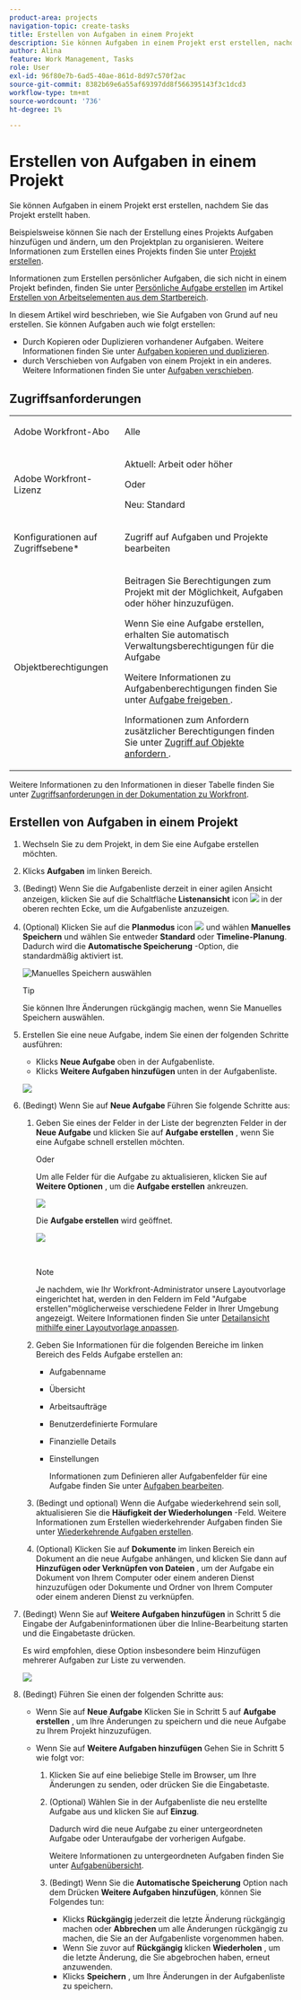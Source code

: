 ```yaml
---
product-area: projects
navigation-topic: create-tasks
title: Erstellen von Aufgaben in einem Projekt
description: Sie können Aufgaben in einem Projekt erst erstellen, nachdem Sie das Projekt erstellt haben.
author: Alina
feature: Work Management, Tasks
role: User
exl-id: 96f80e7b-6ad5-40ae-861d-8d97c570f2ac
source-git-commit: 8382b69e6a55af69397dd8f566395143f3c1dcd3
workflow-type: tm+mt
source-wordcount: '736'
ht-degree: 1%

---
```


# Erstellen von Aufgaben in einem Projekt

<!-- Audited: 1/2024 -->

Sie können Aufgaben in einem Projekt erst erstellen, nachdem Sie das Projekt erstellt haben.

Beispielsweise können Sie nach der Erstellung eines Projekts Aufgaben hinzufügen und ändern, um den Projektplan zu organisieren. Weitere Informationen zum Erstellen eines Projekts finden Sie unter [Projekt erstellen](../../../manage-work/projects/create-projects/create-project.md).

Informationen zum Erstellen persönlicher Aufgaben, die sich nicht in einem Projekt befinden, finden Sie unter [Persönliche Aufgabe erstellen](../../../workfront-basics/using-home/using-the-home-area/create-work-items-in-home.md#create-a-personal-task) im Artikel [Erstellen von Arbeitselementen aus dem Startbereich](../../../workfront-basics/using-home/using-the-home-area/create-work-items-in-home.md).

In diesem Artikel wird beschrieben, wie Sie Aufgaben von Grund auf neu erstellen. Sie können Aufgaben auch wie folgt erstellen:

* Durch Kopieren oder Duplizieren vorhandener Aufgaben. Weitere Informationen finden Sie unter [Aufgaben kopieren und duplizieren](../../../manage-work/tasks/manage-tasks/copy-and-duplicate-tasks.md).
* durch Verschieben von Aufgaben von einem Projekt in ein anderes. Weitere Informationen finden Sie unter [Aufgaben verschieben](../../../manage-work/tasks/manage-tasks/move-tasks.md).

## Zugriffsanforderungen

<table style="table-layout:auto"> 
 <col> 
 <col> 
 <tbody> 
  <tr> 
   <td role="rowheader">Adobe Workfront-Abo</td> 
   <td> <p>Alle</p> </td> 
  </tr> 
  <tr> 
   <td role="rowheader"> <p role="rowheader">Adobe Workfront-Lizenz</p> </td> 
   <td><p>Aktuell: Arbeit oder höher</p> 
   Oder
   <p>Neu: Standard</p> </td> 
  </tr> 
  <tr> 
   <td role="rowheader">Konfigurationen auf Zugriffsebene*</td> 
   <td> <p>Zugriff auf Aufgaben und Projekte bearbeiten</p></td> 
  </tr> 
  <tr> 
   <td role="rowheader">Objektberechtigungen</td> 
   <td> <p>Beitragen Sie Berechtigungen zum Projekt mit der Möglichkeit, Aufgaben oder höher hinzuzufügen.</p> <p>Wenn Sie eine Aufgabe erstellen, erhalten Sie automatisch Verwaltungsberechtigungen für die Aufgabe</p> <p> Weitere Informationen zu Aufgabenberechtigungen finden Sie unter <a href="../../../workfront-basics/grant-and-request-access-to-objects/share-a-task.md" class="MCXref xref">Aufgabe freigeben </a>. </p> <p>Informationen zum Anfordern zusätzlicher Berechtigungen finden Sie unter <a href="../../../workfront-basics/grant-and-request-access-to-objects/request-access.md" class="MCXref xref">Zugriff auf Objekte anfordern </a>.</p> </td> 
  </tr> 
 </tbody> 
</table>

Weitere Informationen zu den Informationen in dieser Tabelle finden Sie unter [Zugriffsanforderungen in der Dokumentation zu Workfront](/help/quicksilver/administration-and-setup/add-users/access-levels-and-object-permissions/access-level-requirements-in-documentation.md).

## Erstellen von Aufgaben in einem Projekt

1. Wechseln Sie zu dem Projekt, in dem Sie eine Aufgabe erstellen möchten.
1. Klicks **Aufgaben** im linken Bereich.
1. (Bedingt) Wenn Sie die Aufgabenliste derzeit in einer agilen Ansicht anzeigen, klicken Sie auf die Schaltfläche **Listenansicht** icon ![](assets/list-view-in-agile-view-for-tasks.png) in der oberen rechten Ecke, um die Aufgabenliste anzuzeigen.
1. (Optional) Klicken Sie auf die **Planmodus** icon ![](assets/nwe-plan-mode-icon-task-list.png) und wählen **Manuelles Speichern** und wählen Sie entweder **Standard** oder **Timeline-Planung**. Dadurch wird die **Automatische Speicherung** -Option, die standardmäßig aktiviert ist.

   ![Manuelles Speichern auswählen](assets/manual-save-option.png)

   >[!TIP]
   >
   >Sie können Ihre Änderungen rückgängig machen, wenn Sie Manuelles Speichern auswählen.

1. Erstellen Sie eine neue Aufgabe, indem Sie einen der folgenden Schritte ausführen:

   * Klicks **Neue Aufgabe** oben in der Aufgabenliste.
   * Klicks **Weitere Aufgaben hinzufügen** unten in der Aufgabenliste.

   ![](assets/qs-new-task-or-add-task-buttons-in-list-highlighted-350x242.png)

1. (Bedingt) Wenn Sie auf **Neue Aufgabe** Führen Sie folgende Schritte aus:

   1. Geben Sie eines der Felder in der Liste der begrenzten Felder in der **Neue Aufgabe** und klicken Sie auf **Aufgabe erstellen** , wenn Sie eine Aufgabe schnell erstellen möchten.

      Oder

      Um alle Felder für die Aufgabe zu aktualisieren, klicken Sie auf **Weitere Optionen** , um die **Aufgabe erstellen** ankreuzen.

      ![](assets/nwe-create-task-small-screen-350x272.png)

      Die **Aufgabe erstellen** wird geöffnet.

      ![](assets/create-task-larger-box-nwe-350x244.png)

       

      >[!NOTE]
      >
      >Je nachdem, wie Ihr Workfront-Administrator unsere Layoutvorlage eingerichtet hat, werden in den Feldern im Feld &quot;Aufgabe erstellen&quot;möglicherweise verschiedene Felder in Ihrer Umgebung angezeigt. Weitere Informationen finden Sie unter [Detailansicht mithilfe einer Layoutvorlage anpassen](../../../administration-and-setup/customize-workfront/use-layout-templates/customize-details-view-layout-template.md).

   1. Geben Sie Informationen für die folgenden Bereiche im linken Bereich des Felds Aufgabe erstellen an:

      * Aufgabenname
      * Übersicht
      * Arbeitsaufträge
      * Benutzerdefinierte Formulare
      * Finanzielle Details
      * Einstellungen

        Informationen zum Definieren aller Aufgabenfelder für eine Aufgabe finden Sie unter [Aufgaben bearbeiten](../../../manage-work/tasks/manage-tasks/edit-tasks.md).

   1. (Bedingt und optional) Wenn die Aufgabe wiederkehrend sein soll, aktualisieren Sie die **Häufigkeit der Wiederholungen** -Feld. Weitere Informationen zum Erstellen wiederkehrender Aufgaben finden Sie unter [Wiederkehrende Aufgaben erstellen](../../../manage-work/tasks/create-tasks/create-recurring-tasks.md).
   1. (Optional) Klicken Sie auf **Dokumente** im linken Bereich ein Dokument an die neue Aufgabe anhängen, und klicken Sie dann auf **Hinzufügen oder Verknüpfen von Dateien** , um der Aufgabe ein Dokument von Ihrem Computer oder einem anderen Dienst hinzuzufügen oder Dokumente und Ordner von Ihrem Computer oder einem anderen Dienst zu verknüpfen.

1. (Bedingt) Wenn Sie auf **Weitere Aufgaben hinzufügen** in Schritt 5 die Eingabe der Aufgabeninformationen über die Inline-Bearbeitung starten und die Eingabetaste drücken.

   <!--
   <p data-mc-conditions="QuicksilverOrClassic.Draft mode">(NOTE: ensure this stays accurate)</p>
   -->

   Es wird empfohlen, diese Option insbesondere beim Hinzufügen mehrerer Aufgaben zur Liste zu verwenden.

   ![](assets/ctp4-350x26.png)

1. (Bedingt) Führen Sie einen der folgenden Schritte aus:

   * Wenn Sie auf **Neue Aufgabe** Klicken Sie in Schritt 5 auf **Aufgabe erstellen** , um Ihre Änderungen zu speichern und die neue Aufgabe zu Ihrem Projekt hinzuzufügen.

     <!--   
     <p data-mc-conditions="QuicksilverOrClassic.Draft mode">(NOTE: is this step still right?)</p>   
     -->

   * Wenn Sie auf **Weitere Aufgaben hinzufügen** Gehen Sie in Schritt 5 wie folgt vor:

     <!--   
     <p data-mc-conditions="QuicksilverOrClassic.Draft mode">(NOTE: is this step still right?) </p>   
     -->

      1. Klicken Sie auf eine beliebige Stelle im Browser, um Ihre Änderungen zu senden, oder drücken Sie die Eingabetaste.
      1. (Optional) Wählen Sie in der Aufgabenliste die neu erstellte Aufgabe aus und klicken Sie auf **Einzug**.

         Dadurch wird die neue Aufgabe zu einer untergeordneten Aufgabe oder Unteraufgabe der vorherigen Aufgabe.

         Weitere Informationen zu untergeordneten Aufgaben finden Sie unter [Aufgabenübersicht](../../../manage-work/tasks/task-information/tasks-overview.md).

      1. (Bedingt) Wenn Sie die **Automatische Speicherung** Option nach dem Drücken **Weitere Aufgaben hinzufügen**, können Sie Folgendes tun:

         * Klicks **Rückgängig** jederzeit die letzte Änderung rückgängig machen oder **Abbrechen** um alle Änderungen rückgängig zu machen, die Sie an der Aufgabenliste vorgenommen haben.
         * Wenn Sie zuvor auf **Rückgängig** klicken **Wiederholen** , um die letzte Änderung, die Sie abgebrochen haben, erneut anzuwenden.
         * Klicks **Speichern** , um Ihre Änderungen in der Aufgabenliste zu speichern.
